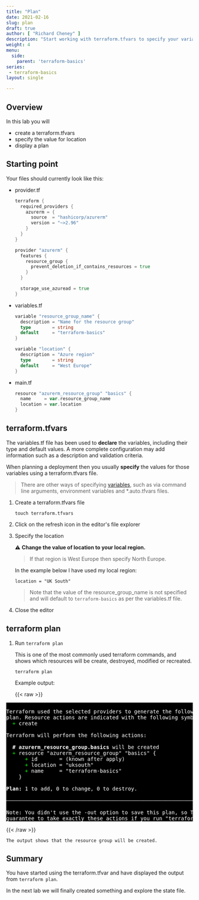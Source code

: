 ```yaml
---
title: "Plan"
date: 2021-02-16
slug: plan
draft: true
author: [ "Richard Cheney" ]
description: "Start working with terraform.tfvars to specify your variable values and then use `terraform plan` to display the actions that Terraform will take."
weight: 4
menu:
  side:
    parent: 'terraform-basics'
series:
 - terraform-basics
layout: single

---
```


## Overview

In this lab you will

* create a terraform.tfvars
* specify the value for location
* display a plan

## Starting point

Your files should currently look like this:

* provider.tf

    ```go
    terraform {
      required_providers {
        azurerm = {
          source  = "hashicorp/azurerm"
          version = "~>2.96"
        }
      }
    }

    provider "azurerm" {
      features {
        resource_group {
          prevent_deletion_if_contains_resources = true
        }
      }

      storage_use_azuread = true
    }
    ```

* variables.tf

    ```go
    variable "resource_group_name" {
      description = "Name for the resource group"
      type        = string
      default     = "terraform-basics"
    }

    variable "location" {
      description = "Azure region"
      type        = string
      default     = "West Europe"
    }

    ```

* main.tf

    ```go
    resource "azurerm_resource_group" "basics" {
      name     = var.resource_group_name
      location = var.location
    }
    ```

## terraform.tfvars

The variables.tf file has been used to **declare** the variables, including their type and default values. A more complete configuration may add information such as a description and validation criteria.

When planning a deployment then you usually **specify** the values for those variables using a terraform.tfvars file.

> There are other ways of specifying [variables](https://www.terraform.io/language/values/variables#assigning-values-to-root-module-variables), such as via command line arguments, environment variables and *.auto.tfvars files.

1. Create a terraform.tfvars file

    ```shell
    touch terraform.tfvars
    ```

1. Click on the refresh icon in the editor's file explorer

1. Specify the location

    ⚠️ **Change the value of location to your local region.**

    > If that region is West Europe then specify North Europe.

    In the example below I have used my local region:

    ```shell
    location = "UK South"
    ```

    > Note that the value of the resource_group_name is not specified and will default to `terraform-basics` as per the variables.tf file.

1. Close the editor

## terraform plan

1. Run `terraform plan`

    This is one of the most commonly used terraform commands, and shows which resources will be create, destroyed, modified or recreated.

    ```shell
    terraform plan
    ```

    Example output:

    {{< raw >}}
<pre style="color:white; background-color:black">

Terraform used the selected providers to generate the following execution
plan. Resource actions are indicated with the following symbols:
  <span style="color:lime;">+</span> create

Terraform will perform the following actions:

<span style="font-weight:bold;">  # azurerm_resource_group.basics</span> will be created
  <span style="color:lime;">+</span> resource &quot;azurerm_resource_group&quot; &quot;basics&quot; {
      <span style="color:lime;">+</span> <span style="font-weight:bold;"></span>id       = (known after apply)
      <span style="color:lime;">+</span> <span style="font-weight:bold;"></span>location = &quot;uksouth&quot;
      <span style="color:lime;">+</span> <span style="font-weight:bold;"></span>name     = &quot;terraform-basics&quot;
    }

<span style="font-weight:bold;">Plan:</span> 1 to add, 0 to change, 0 to destroy.
<span style="filter: contrast(70%) brightness(190%);color:dimgray;">
─────────────────────────────────────────────────────────────────────────────</span>

Note: You didn't use the -out option to save this plan, so Terraform can't
guarantee to take exactly these actions if you run &quot;terraform apply&quot; now.
</pre>
{{< /raw >}}

    The output shows that the resource group will be created.

## Summary

You have started using the terraform.tfvar and have displayed the output from `terraform plan`.

In the next lab we will finally created something and explore the state file.
